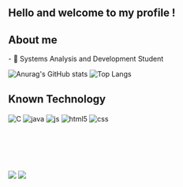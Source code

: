 ## Hello and welcome to my profile !



## About me
<p> 
  - 🌱 Systems Analysis and Development Student

</p>



  ![Anurag's GitHub stats](https://github-readme-stats.vercel.app/api?username=Pnonato&show_icons=true&theme=dracula)
  ![Top Langs](https://github-readme-stats.vercel.app/api/top-langs/?username=Pnonato&layout=compact&theme=dracula)


## Known Technology

<div style="display: inline_block">
  
  <img align="center" alt="C" src="https://img.shields.io/badge/C-00599C?style=for-the-badge&logo=c&logoColor=white" />
  <img align="center" alt="java" src="https://img.shields.io/badge/Java-ED8B00?style=for-the-badge&logo=openjdk&logoColor=white" />
  <img align="center" alt="js" src="https://img.shields.io/badge/JavaScript-F7DF1E?style=for-the-badge&logo=javascript&logoColor=black" />
  <img align="center" alt="html5" src="https://img.shields.io/badge/HTML5-E34F26?style=for-the-badge&logo=html5&logoColor=white" />
  <img align="center" alt="css" src="https://img.shields.io/badge/CSS3-1572B6?style=for-the-badge&logo=css3&logoColor=white" />


</div><br/> <br/> <br/> <br/>


  </a>

  ## 
<div> 
  <a href = "mailto:pedro.nonato.marrara@gmail.com"><img src="https://img.shields.io/badge/Gmail-D14836?style=for-the-badge&logo=gmail&logoColor=white" target="_blank"></a>
  <a href="https://www.linkedin.com/in/pnonato" target="_blank"><img src="https://img.shields.io/badge/-LinkedIn-%230077B5?style=for-the-badge&logo=linkedin&logoColor=white" target="_blank"></a> 
</div>

